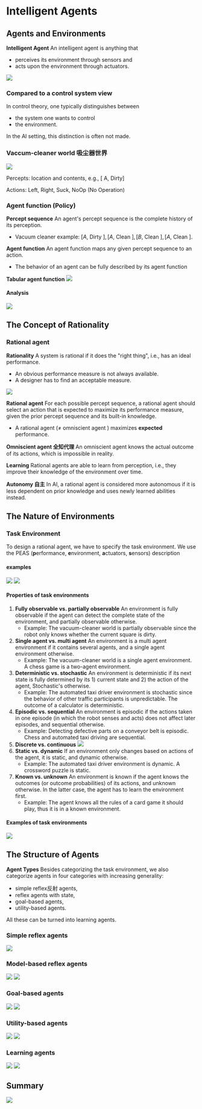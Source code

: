 # Intelligent Agents

## Agents and Environments
**Intelligent Agent**
An intelligent agent is anything that

- perceives its environment through sensors and
- acts upon the environment through actuators.

![](https://i.imgur.com/8fHi5xn.png)

### Compared to a control system view
In control theory, one typically distinguishes between 

- the system one wants to control
- the environment. 

In the Al setting, this distinction is often not made.

### Vaccum-cleaner world 吸尘器世界
![](https://i.imgur.com/LQGI937.png)

Percepts: location and contents, e.g., [ A, Dirty]

Actions: Left, Right, Suck, NoOp (No Operation)

### Agent function (Policy)
**Percept sequence**
An agent's percept sequence is the complete history of its perception.

- Vacuum cleaner example: $[A$, Dirty $],[A$, Clean $],[B$, Clean $],[A$, Clean $]$.

**Agent function**
An agent function maps any given percept sequence to an action.

- The behavior of an agent can be fully described by its agent function

**Tabular agent function**
![](https://i.imgur.com/IVYEs1R.png)

#### Analysis
![](https://i.imgur.com/S5LYgf1.png)



## The Concept of Rationality
### Rational agent
**Rationality**
A system is rational if it does the "right thing", i.e., has an ideal performance.

- An obvious performance measure is not always available.
- A designer has to find an acceptable measure.

![](https://i.imgur.com/89v2SOn.png)

**Rational agent**
For each possible percept sequence, a rational agent should select an action that is expected to maximize its performance measure, given the prior percept sequence and its built-in knowledge.

- A rational agent $(\neq$ omniscient agent $)$ maximizes **expected** performance.

**Omniscient agent 全知代理**
An omniscient agent knows the actual outcome of its actions, which is impossible in reality.


**Learning**
Rational agents are able to learn from perception, i.e., they improve their knowledge of the environment over time.

**Autonomy 自主**
In AI, a rational agent is considered more autonomous if it is less dependent on prior knowledge and uses newly learned abilities instead.

## The Nature of Environments

### Task Environment
To design a rational agent, we have to specify the task environment. We use the PEAS (**p**erformance, **e**nvironment, **a**ctuators, **s**ensors) description

#### examples
![](https://i.imgur.com/Y4pej73.png)
![](https://i.imgur.com/tqrjUka.png)


#### Properties of task environments
1. **Fully observable vs. partially observable**
An environment is fully observable if the agent can detect the complete state of the environment, and partially observable otherwise.
    - Example: The vacuum-cleaner world is partially observable since the robot only knows whether the current square is dirty.
2. **Single agent vs. multi agent**
An environment is a multi agent environment if it contains several agents, and a single agent environment otherwise.
    - Example: The vacuum-cleaner world is a single agent environment. A chess game is a two-agent environment.
3. **Deterministic vs. stochastic**
An environment is deterministic if its next state is fully determined by its 1) current state and 2) the action of the agent, 
Stochastic's otherwise.
    - Example: The automated taxi driver environment is stochastic since the behavior of other traffic participants is unpredictable. The outcome of a calculator is deterministic.
4. **Episodic vs. sequential**
An environment is episodic if the actions taken in one episode (in which the robot senses and acts) does not affect later episodes, and sequential otherwise.
    - Example: Detecting defective parts on a conveyor belt is episodic. Chess and automated taxi driving are sequential.
5. **Discrete vs. continuous**
![](https://i.imgur.com/WRarZNp.png)
6. **Static vs. dynamic**
If an environment only changes based on actions of the agent, it is static, and dynamic otherwise.
    - Example: The automated taxi driver environment is dynamic. A crossword puzzle is static.
7. **Known vs. unknown**
An environment is known if the agent knows the outcomes (or outcome probabilities) of its actions, and unknown otherwise. In the latter case, the agent has to learn the environment first.
    - Example: The agent knows all the rules of a card game it should play, thus it is in a known environment.

#### Examples of task environments
![](https://i.imgur.com/INQtbq8.png)


## The Structure of Agents
**Agent Types**
Besides categorizing the task environment, we also categorize agents in four categories with increasing generality:

- simple reflex反射 agents,
- reflex agents with state,
- goal-based agents,
- utility-based agents.

All these can be turned into learning agents.

### Simple reflex agents
![](https://i.imgur.com/OS8F79e.png)


### Model-based reflex agents
![](https://i.imgur.com/r7EmENk.png)
![](https://i.imgur.com/PQjuHcu.png)


### Goal-based agents
![](https://i.imgur.com/qlQvHBF.png)
![](https://i.imgur.com/ueTaIcc.png)

### Utility-based agents
![](https://i.imgur.com/8ZMbOFO.png)
![](https://i.imgur.com/84JC108.png)


### Learning agents
![](https://i.imgur.com/D27FEcv.png)
![](https://i.imgur.com/jVsJcrB.png)


## Summary
![](https://i.imgur.com/WXXG3yy.png)

